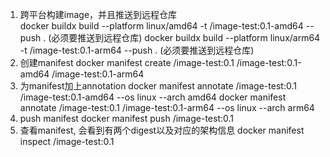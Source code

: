 1. 跨平台构建image，并且推送到远程仓库       
docker buildx build --platform linux/amd64  -t <repo>/image-test:0.1-amd64 --push . (必须要推送到远程仓库)
docker buildx build --platform linux/arm64  -t <repo>/image-test:0.1-arm64 --push . (必须要推送到远程仓库)
2. 创建manifest
docker manifest create <repo>/image-test:0.1 <repo>/image-test:0.1-amd64 <repo>/image-test:0.1-arm64
3. 为manifest加上annotation
docker manifest annotate <repo>/image-test:0.1 <repo>/image-test:0.1-amd64 --os linux --arch amd64
docker manifest annotate <repo>/image-test:0.1 <repo>/image-test:0.1-arm64 --os linux --arch arm64
4. push manifest
docker manifest push <repo>/image-test:0.1
5. 查看manifest, 会看到有两个digest以及对应的架构信息
docker manifest inspect <repo>/image-test:0.1
